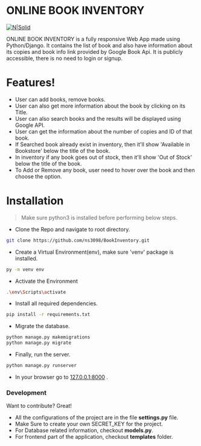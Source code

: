 # ONLINE BOOK INVENTORY

[![N|Solid](https://media-exp1.licdn.com/dms/image/C560BAQH3K_P2R_8m3A/company-logo_200_200/0?e=2159024400&v=beta&t=ay-4drqvrQBWQvj_Uqc_eXhccMBnXvE-eltkvowyVRg)](https://nodesource.com/products/nsolid)

 ONLINE BOOK INVENTORY is a fully responsive Web App made using Python/Django. 
It contains the list of book and also have information about its copies and book info link provided by Google Book Api. It is publicly accessible, there is no need to login or signup.

 

# Features!
- User can add books, remove books.
- User can also get more information about the book by clicking on its Title.
- User can also search books and the results will be displayed using Google API.
- User can get the information about the number of copies and ID of that book.
- If Searched book already exist in inventory, then it'll show 'Available in Bookstore' below the title of the book.
- In inventory if any book goes out of stock, then it'll show 'Out of Stock' below the title of the book.
- To Add or Remove any book, user need to hover over the book and then choose the option.

# Installation
> Make sure python3 is installed before performing below steps.

- Clone the Repo and navigate to root directory.
```sh
git clone https://github.com/ns3098/BookInventory.git
```
- Create a Virtual Environment(env), make sure 'venv' package is installed.
```sh
py -m venv env
```
- Activate the Environment
```sh
.\env\Scripts\activate
```
- Install all required dependencies.
```sh
pip install -r requirements.txt
```
- Migrate the database.
```sh
python manage.py makemigrations
python manage.py migrate
```
- Finally, run the server.
```sh
python manage.py runserver
```
- In your browser go to [127.0.0.1:8000](127.0.0.1:8000) .

### Development

Want to contribute? Great!

- All the configurations of the project are in the file **settings.py** file.
- Make Sure to create your own SECRET_KEY for the project.
- For Database related information, checkout **models.py**.
- For frontend part of the application, checkout **templates** folder.

